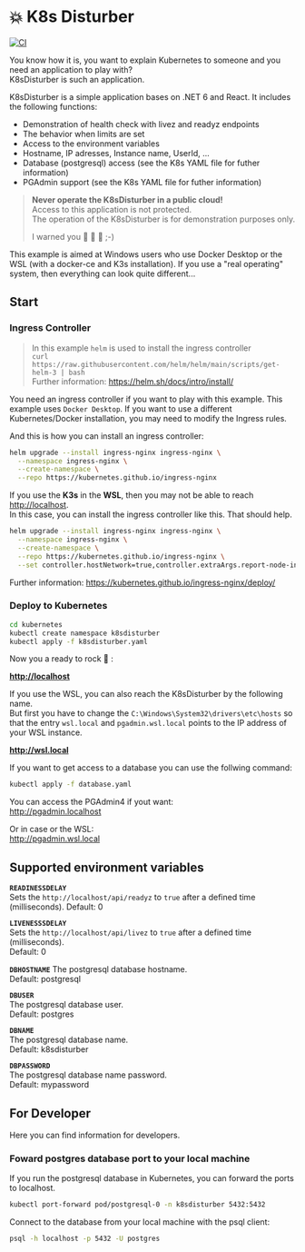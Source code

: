 # :boom: K8s Disturber

[![CI](https://github.com/marklechtermann/k8sdisturber/actions/workflows/ci.yaml/badge.svg)](https://github.com/marklechtermann/k8sdisturber/actions/workflows/ci.yaml)

You know how it is, you want to explain Kubernetes to someone and you need an application to play with?  
K8sDisturber is such an application.

K8sDisturber is a simple application bases on .NET 6 and React.
It includes the following functions:

- Demonstration of health check with livez and readyz endpoints
- The behavior when limits are set
- Access to the environment variables
- Hostname, IP adresses, Instance name, UserId, ...
- Database (postgresql) access (see the K8s YAML file for futher information)
- PGAdmin support (see the K8s YAML file for futher information)

> **Never operate the K8sDisturber in a public cloud!**  
> Access to this application is not protected.  
> The operation of the K8sDisturber is for demonstration purposes only.
>
> I warned you :see_no_evil: :hear_no_evil: :speak_no_evil: ;-)

This example is aimed at Windows users who use Docker Desktop or the WSL (with a docker-ce and K3s installation).
If you use a "real operating" system, then everything can look quite different...

## Start

### Ingress Controller

> In this example `helm` is used to install the ingress controller  
> `curl https://raw.githubusercontent.com/helm/helm/main/scripts/get-helm-3 | bash`  
> Further information: <https://helm.sh/docs/intro/install/>

You need an ingress controller if you want to play with this example.
This example uses `Docker Desktop`. If you want to use a different Kubernetes/Docker installation, you may need to modify the Ingress rules.

And this is how you can install an ingress controller:

```bash
helm upgrade --install ingress-nginx ingress-nginx \
  --namespace ingress-nginx \
  --create-namespace \
  --repo https://kubernetes.github.io/ingress-nginx 
```

If you use the **K3s** in the **WSL**, then you may not be able to reach <http://localhost>.  
In this case, you can install the ingress controller like this. That should help.

```bash
helm upgrade --install ingress-nginx ingress-nginx \
  --namespace ingress-nginx \
  --create-namespace \
  --repo https://kubernetes.github.io/ingress-nginx \
  --set controller.hostNetwork=true,controller.extraArgs.report-node-internal-ip-address=true,controller.service.type="",controller.kind=DaemonSet
```

Further information: <https://kubernetes.github.io/ingress-nginx/deploy/>

### Deploy to Kubernetes

```bash
cd kubernetes
kubectl create namespace k8sdisturber
kubectl apply -f k8sdisturber.yaml
```

Now you a ready to rock :metal: :  

**<http://localhost>**

If you use the WSL, you can also reach the K8sDisturber by the following name.  
But first you have to change the `C:\Windows\System32\drivers\etc\hosts` so that the entry `wsl.local` and `pgadmin.wsl.local` points to the IP address of your WSL instance.

**<http://wsl.local>**

If you want to get access to a database you can use the follwing command:

```bash
kubectl apply -f database.yaml
```

You can access the PGAdmin4 if yout want:  
<http://pgadmin.localhost>

Or in case or the WSL:  
<http://pgadmin.wsl.local>

## Supported environment variables

**`READINESSDELAY`**  
Sets the `http://localhost/api/readyz` to `true` after a defined time (milliseconds).
Default: 0

**`LIVENESSSDELAY`**  
Sets the `http://localhost/api/livez` to `true` after a defined time (milliseconds).  
Default: 0

**`DBHOSTNAME`**
The postgresql database hostname.  
Default: postgresql

**`DBUSER`**  
The postgresql database user.  
Default: postgres

**`DBNAME`**  
The postgresql database name.  
Default: k8sdisturber

**`DBPASSWORD`**  
The postgresql database name password.  
Default: mypassword

## For Developer

Here you can find information for developers.

### Foward postgres database port to your local machine

If you run the postgresql database in Kubernetes, you can forward the ports to localhost.

```bash
kubectl port-forward pod/postgresql-0 -n k8sdisturber 5432:5432
```

Connect to the database from your local machine with the psql client:

```bash
psql -h localhost -p 5432 -U postgres
```
